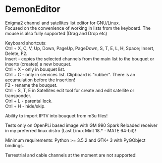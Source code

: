 # DemonEditor
Enigma2 channel and satellites list editor for GNU/Linux.                                                                            
Focused on the convenience of working in lists from the keyboard.
The mouse is also fully supported (Drag and Drop etc)

Keyboard shortcuts:                                                                                                                   
Ctrl + X, C, V, Up, Down, PageUp, PageDown, S, T, E, L, H, Space; Insert, Delete, F2.                                                 
Insert - copies the selected channels from the main list to the bouquet or inserts (creates) a new bouquet.                           
Ctrl + X  - only  in bouquet list.                                                                                                    
Ctrl + C - only in services list. Clipboard is "rubber". There is an accumulation before the insertion!                               
F2 - rename the bouquet.                                                                                                              
Ctrl + S, T, E in Satellites edit tool for create and edit satellite or transponder.                                                  
Ctrl + L - parental lock.                                                                                                             
Ctrl + H - hide/skip.                                                                                                                 

Ability to import IPTV into bouquet from m3u files!                                                                                   

Tests  only on OpenPLi based image with  GM 990 Spark Reloaded receiver                                                               
in my preferred linux distro (Last Linux Mint 18.* - MATE 64-bit)!

Minimum requirements: Python >= 3.5.2 and GTK+ 3 with  PyGObject bindings.

Terrestrial and cable channels at the moment are not supported!
